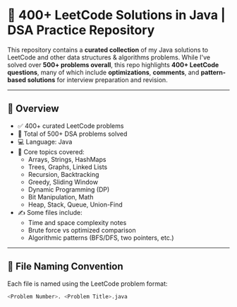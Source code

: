 # 🧠 400+ LeetCode Solutions in Java | DSA Practice Repository

This repository contains a **curated collection** of my Java solutions to LeetCode and other data structures & algorithms problems. While I've solved over **500+ problems overall**, this repo highlights **400+ LeetCode questions**, many of which include **optimizations**, **comments**, and **pattern-based solutions** for interview preparation and revision.

---

## 📌 Overview

- ✅ 400+ curated LeetCode problems
- 🧠 Total of 500+ DSA problems solved
- 💻 Language: Java
- 🧪 Core topics covered:
  - Arrays, Strings, HashMaps
  - Trees, Graphs, Linked Lists
  - Recursion, Backtracking
  - Greedy, Sliding Window
  - Dynamic Programming (DP)
  - Bit Manipulation, Math
  - Heap, Stack, Queue, Union-Find
- ✍️ Some files include:
  - Time and space complexity notes
  - Brute force vs optimized comparison
  - Algorithmic patterns (BFS/DFS, two pointers, etc.)

---

## 📁 File Naming Convention

Each file is named using the LeetCode problem format:

```bash
<Problem Number>. <Problem Title>.java

